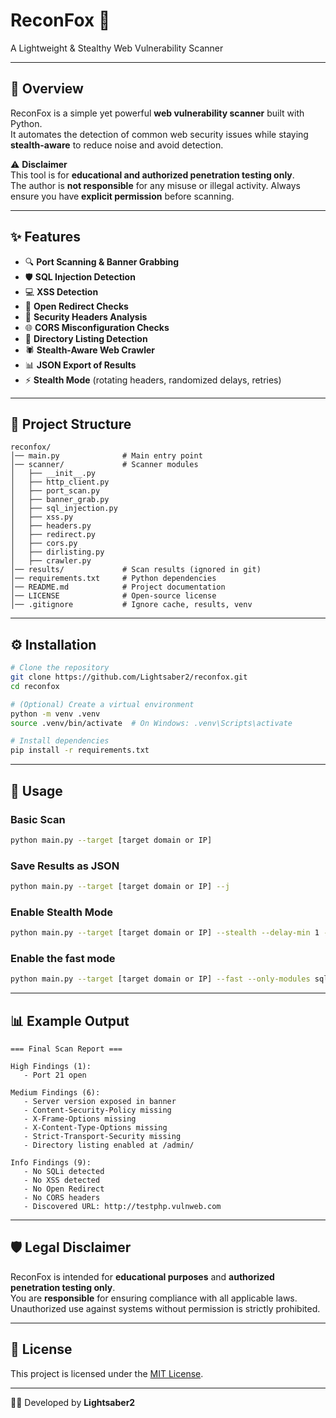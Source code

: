# ReconFox 🦊
A Lightweight & Stealthy Web Vulnerability Scanner

---

## 📌 Overview
ReconFox is a simple yet powerful **web vulnerability scanner** built with Python.  
It automates the detection of common web security issues while staying **stealth-aware** to reduce noise and avoid detection.

⚠️ **Disclaimer**  
This tool is for **educational and authorized penetration testing only**.  
The author is **not responsible** for any misuse or illegal activity. Always ensure you have **explicit permission** before scanning.

---

## ✨ Features
- 🔍 **Port Scanning & Banner Grabbing**
- 🛡️ **SQL Injection Detection**
- 💻 **XSS Detection**
- 🔄 **Open Redirect Checks**
- 📑 **Security Headers Analysis**
- 🌐 **CORS Misconfiguration Checks**
- 📂 **Directory Listing Detection**
- 🕷️ **Stealth-Aware Web Crawler**
- 📊 **JSON Export of Results**
- ⚡ **Stealth Mode** (rotating headers, randomized delays, retries)

---

## 📂 Project Structure

```
reconfox/
│── main.py              # Main entry point
│── scanner/             # Scanner modules
│   ├── __init__.py
│   ├── http_client.py
│   ├── port_scan.py
│   ├── banner_grab.py
│   ├── sql_injection.py
│   ├── xss.py
│   ├── headers.py
│   ├── redirect.py
│   ├── cors.py
│   ├── dirlisting.py
│   ├── crawler.py
│── results/             # Scan results (ignored in git)
│── requirements.txt     # Python dependencies
│── README.md            # Project documentation
│── LICENSE              # Open-source license
│── .gitignore           # Ignore cache, results, venv
```

---

## ⚙️ Installation

```bash
# Clone the repository
git clone https://github.com/Lightsaber2/reconfox.git
cd reconfox

# (Optional) Create a virtual environment
python -m venv .venv
source .venv/bin/activate  # On Windows: .venv\Scripts\activate

# Install dependencies
pip install -r requirements.txt
```

---

## 🚀 Usage

### Basic Scan
```bash
python main.py --target [target domain or IP]
```

### Save Results as JSON
```bash
python main.py --target [target domain or IP] --j
```

### Enable Stealth Mode
```bash
python main.py --target [target domain or IP] --stealth --delay-min 1 --delay-max 3 --threads 2
```

### Enable the fast mode
```bash
python main.py --target [target domain or IP] --fast --only-modules sqli,xss,headers --threads 10 -j
```

---

## 📊 Example Output

```
=== Final Scan Report ===

High Findings (1):
   - Port 21 open

Medium Findings (6):
   - Server version exposed in banner
   - Content-Security-Policy missing
   - X-Frame-Options missing
   - X-Content-Type-Options missing
   - Strict-Transport-Security missing
   - Directory listing enabled at /admin/

Info Findings (9):
   - No SQLi detected
   - No XSS detected
   - No Open Redirect
   - No CORS headers
   - Discovered URL: http://testphp.vulnweb.com
```

---

## 🛡️ Legal Disclaimer
ReconFox is intended for **educational purposes** and **authorized penetration testing only**.  
You are **responsible** for ensuring compliance with all applicable laws.  
Unauthorized use against systems without permission is strictly prohibited.

---

## 📜 License
This project is licensed under the [MIT License](LICENSE).

---

👨‍💻 Developed by **Lightsaber2**
